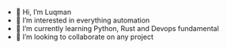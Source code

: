 - 👋 Hi, I’m Luqman
- 👀 I’m interested in everything automation
- 🌱 I’m currently learning Python, Rust and Devops fundamental
- 💞️ I’m looking to collaborate on any project


<!---
SuperHacka/SuperHacka is a ✨ special ✨ repository because its `README.md` (this file) appears on your GitHub profile.
You can click the Preview link to take a look at your changes.
--->
